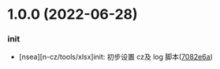 
# 1.0.0 (2022-06-28)

### init

-  [nsea][n-cz/tools/xlsx]init: 初步设置 cz及 log 脚本([7082e6a](https://github.com/NorthSeacoder/side-work/commit/7082e6a8e74521c802ce1df1849b578e8cee6d53))
